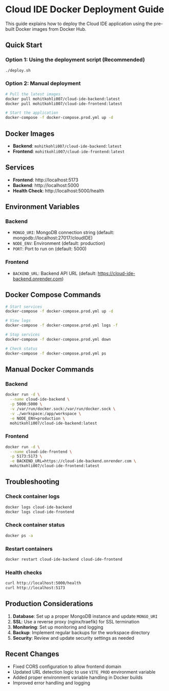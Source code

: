 # Cloud IDE Docker Deployment Guide

This guide explains how to deploy the Cloud IDE application using the pre-built Docker images from Docker Hub.

## Quick Start

### Option 1: Using the deployment script (Recommended)

```bash
./deploy.sh
```

### Option 2: Manual deployment

```bash
# Pull the latest images
docker pull mohitkohli007/cloud-ide-backend:latest
docker pull mohitkohli007/cloud-ide-frontend:latest

# Start the application
docker-compose -f docker-compose.prod.yml up -d
```

## Docker Images

- **Backend**: `mohitkohli007/cloud-ide-backend:latest`
- **Frontend**: `mohitkohli007/cloud-ide-frontend:latest`

## Services

- **Frontend**: http://localhost:5173
- **Backend**: http://localhost:5000
- **Health Check**: http://localhost:5000/health

## Environment Variables

### Backend
- `MONGO_URI`: MongoDB connection string (default: mongodb://localhost:27017/cloudIDE)
- `NODE_ENV`: Environment (default: production)
- `PORT`: Port to run on (default: 5000)

### Frontend
- `BACKEND_URL`: Backend API URL (default: https://cloud-ide-backend.onrender.com)

## Docker Compose Commands

```bash
# Start services
docker-compose -f docker-compose.prod.yml up -d

# View logs
docker-compose -f docker-compose.prod.yml logs -f

# Stop services
docker-compose -f docker-compose.prod.yml down

# Check status
docker-compose -f docker-compose.prod.yml ps
```

## Manual Docker Commands

### Backend
```bash
docker run -d \
  --name cloud-ide-backend \
  -p 5000:5000 \
  -v /var/run/docker.sock:/var/run/docker.sock \
  -v ./workspace:/app/workspace \
  -e NODE_ENV=production \
  mohitkohli007/cloud-ide-backend:latest
```

### Frontend
```bash
docker run -d \
  --name cloud-ide-frontend \
  -p 5173:5173 \
  -e BACKEND_URL=https://cloud-ide-backend.onrender.com \
  mohitkohli007/cloud-ide-frontend:latest
```

## Troubleshooting

### Check container logs
```bash
docker logs cloud-ide-backend
docker logs cloud-ide-frontend
```

### Check container status
```bash
docker ps -a
```

### Restart containers
```bash
docker restart cloud-ide-backend cloud-ide-frontend
```

### Health checks
```bash
curl http://localhost:5000/health
curl http://localhost:5173
```

## Production Considerations

1. **Database**: Set up a proper MongoDB instance and update `MONGO_URI`
2. **SSL**: Use a reverse proxy (nginx/traefik) for SSL termination
3. **Monitoring**: Set up monitoring and logging
4. **Backup**: Implement regular backups for the workspace directory
5. **Security**: Review and update security settings as needed

## Recent Changes

- Fixed CORS configuration to allow frontend domain
- Updated URL detection logic to use `VITE_PROD` environment variable
- Added proper environment variable handling in Docker builds
- Improved error handling and logging

